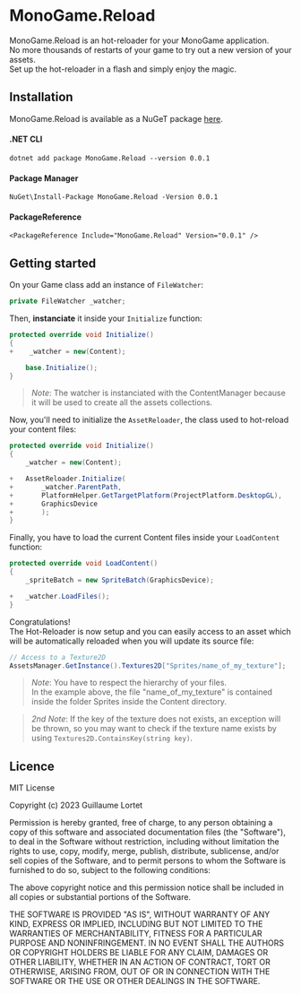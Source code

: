 # MonoGame.Reload

MonoGame.Reload is an hot-reloader for your MonoGame application.  
No more thousands of restarts of your game to try out a new version of your assets.  
Set up the hot-reloader in a flash and simply enjoy the magic.  

## Installation

MonoGame.Reload is available as a NuGeT package [here](https://www.nuget.org/packages/MonoGame.Reload/0.0.1).  

#### .NET CLI
```
dotnet add package MonoGame.Reload --version 0.0.1
```

#### Package Manager
```
NuGet\Install-Package MonoGame.Reload -Version 0.0.1
```

#### PackageReference
```
<PackageReference Include="MonoGame.Reload" Version="0.0.1" />
```

## Getting started

On your Game class add an instance of `FileWatcher`:
```csharp
private FileWatcher _watcher;
```
Then, **instanciate** it inside your `Initialize` function:
```csharp
protected override void Initialize()
{
+    _watcher = new(Content);

    base.Initialize();
}
```
> *Note*: The watcher is instanciated with the ContentManager because it will be used to create all the assets collections.

Now, you'll need to initialize the `AssetReloader`, the class used to hot-reload your content files:
```csharp
protected override void Initialize()
{
    _watcher = new(Content);

+   AssetReloader.Initialize(
+       _watcher.ParentPath,
+       PlatformHelper.GetTargetPlatform(ProjectPlatform.DesktopGL),
+       GraphicsDevice
+       );
}
```

Finally, you have to load the current Content files inside your `LoadContent` function:

```csharp
protected override void LoadContent()
{
    _spriteBatch = new SpriteBatch(GraphicsDevice);

+   _watcher.LoadFiles();
}
```

Congratulations!  
The Hot-Reloader is now setup and you can easily access to an asset which will be automatically reloaded when you will update its source file:

```csharp
// Access to a Texture2D
AssetsManager.GetInstance().Textures2D["Sprites/name_of_my_texture"];
```

> *Note*: You have to respect the hierarchy of your files.  
> In the example above, the file "name_of_my_texture" is contained inside the folder Sprites inside the Content directory.


> *2nd Note*: If the key of the texture does not exists, an exception will be thrown, so you may want to check if the texture name exists by using `Textures2D.ContainsKey(string key)`.

## Licence

MIT License

Copyright (c) 2023 Guillaume Lortet

Permission is hereby granted, free of charge, to any person obtaining a copy
of this software and associated documentation files (the "Software"), to deal
in the Software without restriction, including without limitation the rights
to use, copy, modify, merge, publish, distribute, sublicense, and/or sell
copies of the Software, and to permit persons to whom the Software is
furnished to do so, subject to the following conditions:

The above copyright notice and this permission notice shall be included in all
copies or substantial portions of the Software.

THE SOFTWARE IS PROVIDED "AS IS", WITHOUT WARRANTY OF ANY KIND, EXPRESS OR
IMPLIED, INCLUDING BUT NOT LIMITED TO THE WARRANTIES OF MERCHANTABILITY,
FITNESS FOR A PARTICULAR PURPOSE AND NONINFRINGEMENT. IN NO EVENT SHALL THE
AUTHORS OR COPYRIGHT HOLDERS BE LIABLE FOR ANY CLAIM, DAMAGES OR OTHER
LIABILITY, WHETHER IN AN ACTION OF CONTRACT, TORT OR OTHERWISE, ARISING FROM,
OUT OF OR IN CONNECTION WITH THE SOFTWARE OR THE USE OR OTHER DEALINGS IN THE
SOFTWARE.